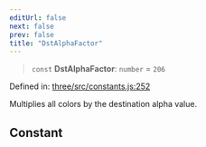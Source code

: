 ```yaml
---
editUrl: false
next: false
prev: false
title: "DstAlphaFactor"
---
```


> `const` **DstAlphaFactor**: `number` = `206`

Defined in: [three/src/constants.js:252](https://github.com/DefinitelyMaybe/three-i18n/blob/fa57b79433d1c349ffb23a78727299c8d4190136/three/src/constants.js#L252)

Multiplies all colors by the destination alpha value.

## Constant
